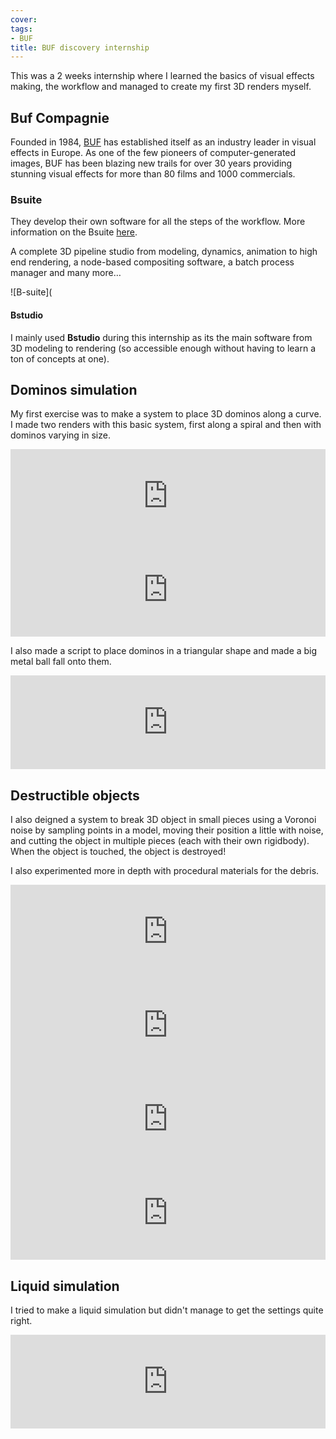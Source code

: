 ```yaml
---
cover: 
tags:
- BUF
title: BUF discovery internship
---
```


This was a 2 weeks internship where I learned the basics of visual effects making, the workflow and managed to create my first 3D renders myself.

## Buf Compagnie

Founded in 1984, [BUF](https://buf.com/) has established itself as an industry leader in visual effects in Europe. As one of the few pioneers of computer-generated images, BUF has been blazing new trails for over 30 years providing stunning visual effects for more than 80 films and 1000 commercials.
### Bsuite

They develop their own software for all the steps of the workflow. More information on the Bsuite [here](https://bufsoftware.com/products/bsuite/).

A complete 3D pipeline studio from modeling, dynamics, animation to high end rendering, a node-based compositing software, a batch process manager and many more…

![B-suite](

#### Bstudio

I mainly used **Bstudio** during this internship as its the main software from 3D modeling to rendering (so accessible enough without having to learn a ton of concepts at one).


## Dominos simulation

My first exercise was to make a system to place 3D dominos along a curve. I made two renders with this basic system, first along a spiral and then with dominos varying in size.

<iframe width="100%"  src="https://www.youtube.com/embed/j29_59VuraA" title="YouTube video player" frameborder="0" allow="accelerometer; autoplay; clipboard-write; encrypted-media; gyroscope; picture-in-picture" allowfullscreen></iframe>

<iframe width="100%"  src="https://www.youtube.com/embed/YAK6nXidMjU" title="YouTube video player" frameborder="0" allow="accelerometer; autoplay; clipboard-write; encrypted-media; gyroscope; picture-in-picture" allowfullscreen></iframe>

I also made a script to place dominos in a triangular shape and made a big metal ball fall onto them.

<iframe width="100%"  src="https://www.youtube.com/embed/S8hxOrLL2rA" title="YouTube video player" frameborder="0" allow="accelerometer; autoplay; clipboard-write; encrypted-media; gyroscope; picture-in-picture" allowfullscreen></iframe>

## Destructible objects

I also deigned a system to break 3D object in small pieces using a Voronoi noise by sampling points in a model, moving their position a little with noise, and cutting the object in multiple pieces (each with their own rigidbody). When the object is touched, the object is destroyed!

I also experimented more in depth with procedural materials for the debris.

<iframe width="100%"  src="https://www.youtube.com/embed/ejoGmIBnvq0" title="YouTube video player" frameborder="0" allow="accelerometer; autoplay; clipboard-write; encrypted-media; gyroscope; picture-in-picture" allowfullscreen></iframe>

<iframe width="100%"  src="https://www.youtube.com/embed/ewDP2wqkuP8" title="YouTube video player" frameborder="0" allow="accelerometer; autoplay; clipboard-write; encrypted-media; gyroscope; picture-in-picture" allowfullscreen></iframe>

<iframe width="100%"  src="https://www.youtube.com/embed/wucouZKj2Vg" title="YouTube video player" frameborder="0" allow="accelerometer; autoplay; clipboard-write; encrypted-media; gyroscope; picture-in-picture" allowfullscreen></iframe>

<iframe width="100%"  src="https://www.youtube.com/embed/RYFBCli6Q9U" title="YouTube video player" frameborder="0" allow="accelerometer; autoplay; clipboard-write; encrypted-media; gyroscope; picture-in-picture" allowfullscreen></iframe>

## Liquid simulation

I tried to make a liquid simulation but didn't manage to get the settings quite right.

<iframe width="100%"  src="https://www.youtube.com/embed/PPSufAIzxcQ" title="YouTube video player" frameborder="0" allow="accelerometer; autoplay; clipboard-write; encrypted-media; gyroscope; picture-in-picture" allowfullscreen></iframe>

